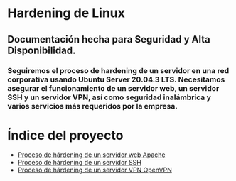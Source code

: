 # Hardening de Linux

## Documentación hecha para Seguridad y Alta Disponibilidad.
### Seguiremos el proceso de hardening de un servidor en una red corporativa usando Ubuntu Server 20.04.3 LTS. Necesitamos asegurar el funcionamiento de un servidor web, un servidor SSH y un servidor VPN, así como seguridad inalámbrica y varios servicios más requeridos por la empresa.


# Índice del proyecto
+ [Proceso de hárdening de un servidor web Apache](Apache2/Apache2.md)
+ [Proceso de hárdening de un servidor SSH](ssh/ssh.md)
+ [Proceso de hárdening de un servidor VPN OpenVPN](OpenVPN/OpenVPN.md)